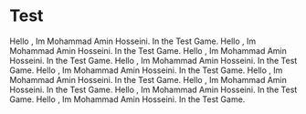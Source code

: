 # Test
Hello , Im Mohammad Amin Hosseini. In the Test Game.
Hello , Im Mohammad Amin Hosseini. In the Test Game.
Hello , Im Mohammad Amin Hosseini. In the Test Game.
Hello , Im Mohammad Amin Hosseini. In the Test Game.
Hello , Im Mohammad Amin Hosseini. In the Test Game.
Hello , Im Mohammad Amin Hosseini. In the Test Game.
Hello , Im Mohammad Amin Hosseini. In the Test Game.
Hello , Im Mohammad Amin Hosseini. In the Test Game.
Hello , Im Mohammad Amin Hosseini. In the Test Game.

